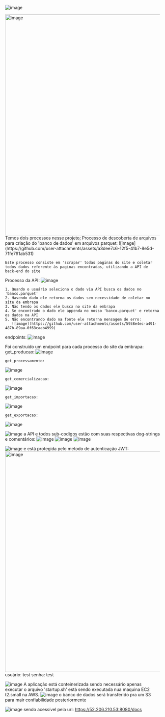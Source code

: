 ![image](https://github.com/user-attachments/assets/8df02962-d39d-468c-b3d9-7b317d398a2d)

<img width="719" alt="image" src="https://github.com/user-attachments/assets/1906b399-8a9d-45e2-97b5-ceb5175023b8">
Temos dois processos nesse projeto;
  Processo de descoberta de arquivos para criação do 'banco de dados' em arquivos parquet:
  ![image](https://github.com/user-attachments/assets/a3dee7c6-12f5-41b7-8e5d-71fe791ab531)
  
    Este processo consiste em 'scrapar' todas paginas do site e coletar todos dados referente às paginas encontradas, utilizando a API de back-end do site

  Processo da API:
  ![image](https://github.com/user-attachments/assets/b97d1722-602f-4dc1-9d57-5b246b8557a5)
  
    1. Quando o usuário seleciona o dado via API busca os dados no 'banco.parquet'
    2. Havendo dado ele retorna os dados sem necessidade de coletar no site da embrapa
    3. Não tendo os dados ele busca no site da embrapa
    4. Se encontrado o dado ele appenda no nosso 'banco.parquet' e retorna os dados na API
    5. Não encontrando dado na fonte ele retorna mensagem de erro:
       ![image](https://github.com/user-attachments/assets/5958e4ec-a491-487b-89aa-0f68caab4999)

endpoints:
![image](https://github.com/user-attachments/assets/4ab4564f-3f27-48e1-879e-45131761783a)

  Foi construido um endpoint para cada processo do site da embrapa:
    get_producao:
![image](https://github.com/user-attachments/assets/8b31ff1a-46b9-454f-a5ad-b4814638379b)

    get_processamento:
![image](https://github.com/user-attachments/assets/07e9995d-4375-444d-a5e6-82e24393dc3f)

    get_comercializacao:
![image](https://github.com/user-attachments/assets/73bcd8cb-1f70-4374-8ca4-b9d4832cd616)

    get_importacao:
![image](https://github.com/user-attachments/assets/3cb851e4-0263-49ed-a4bd-8daa9fc7fc4f)

    get_exportacao:
![image](https://github.com/user-attachments/assets/2480d8b7-1a2d-4878-88ce-b4069d87f39d)


![image](https://github.com/user-attachments/assets/a627630e-3086-4520-987e-d046905edcf7)
a API e todos sub-codigos estão com suas respectivas dog-strings e comentários:
![image](https://github.com/user-attachments/assets/01aaa597-e209-41e4-8441-d84ce94d5e27)
![image](https://github.com/user-attachments/assets/0e9f56ee-9c6a-4592-98c2-0810d6dfae7c)
![image](https://github.com/user-attachments/assets/64b22e56-2cb6-436d-a053-0f709f970ea4)


![image](https://github.com/user-attachments/assets/4dad23f2-5618-4bf8-9a37-8383db52d5b1)
e está protegida pelo metodo de autenticação JWT:
<img width="719" alt="image" src="https://github.com/user-attachments/assets/9e2f1918-b611-40e4-bc2e-8f6222baa8d8">
usuário: test
senha: test

![image](https://github.com/user-attachments/assets/cb3a4c8d-c13d-4f3e-a42b-726e526c3e5b)
A aplicação está conteinerizada sendo necessário apenas executar o arquivo 'startup.sh'
está sendo executada nua maquina EC2 t2.small na AWS.
![image](https://github.com/user-attachments/assets/e7529391-8300-4b59-8a6d-e62418e4ad16)
o banco de dados será transferido pra um S3 para mair confiabilidade posteriormente


![image](https://github.com/user-attachments/assets/a96a1ba1-2896-40e7-a50c-b950726616b9)
sendo acessível pela url: https://52.206.210.53:8080/docs

